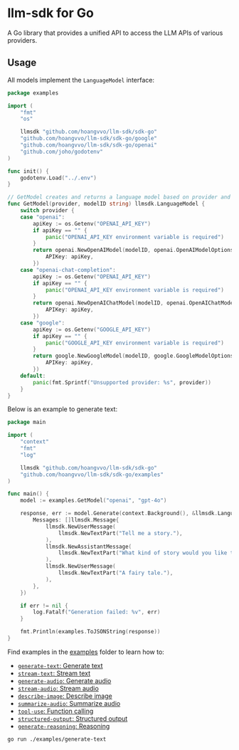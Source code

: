 # llm-sdk for Go

A Go library that provides a unified API to access the LLM APIs of various providers.

## Usage

All models implement the `LanguageModel` interface:

```go
package examples

import (
	"fmt"
	"os"

	llmsdk "github.com/hoangvvo/llm-sdk/sdk-go"
	"github.com/hoangvvo/llm-sdk/sdk-go/google"
	"github.com/hoangvvo/llm-sdk/sdk-go/openai"
	"github.com/joho/godotenv"
)

func init() {
	godotenv.Load("../.env")
}

// GetModel creates and returns a language model based on provider and model ID
func GetModel(provider, modelID string) llmsdk.LanguageModel {
	switch provider {
	case "openai":
		apiKey := os.Getenv("OPENAI_API_KEY")
		if apiKey == "" {
			panic("OPENAI_API_KEY environment variable is required")
		}
		return openai.NewOpenAIModel(modelID, openai.OpenAIModelOptions{
			APIKey: apiKey,
		})
	case "openai-chat-completion":
		apiKey := os.Getenv("OPENAI_API_KEY")
		if apiKey == "" {
			panic("OPENAI_API_KEY environment variable is required")
		}
		return openai.NewOpenAIChatModel(modelID, openai.OpenAIChatModelOptions{
			APIKey: apiKey,
		})
	case "google":
		apiKey := os.Getenv("GOOGLE_API_KEY")
		if apiKey == "" {
			panic("GOOGLE_API_KEY environment variable is required")
		}
		return google.NewGoogleModel(modelID, google.GoogleModelOptions{
			APIKey: apiKey,
		})
	default:
		panic(fmt.Sprintf("Unsupported provider: %s", provider))
	}
}
```

Below is an example to generate text:

```go
package main

import (
	"context"
	"fmt"
	"log"

	llmsdk "github.com/hoangvvo/llm-sdk/sdk-go"
	"github.com/hoangvvo/llm-sdk/sdk-go/examples"
)

func main() {
	model := examples.GetModel("openai", "gpt-4o")

	response, err := model.Generate(context.Background(), &llmsdk.LanguageModelInput{
		Messages: []llmsdk.Message{
			llmsdk.NewUserMessage(
				llmsdk.NewTextPart("Tell me a story."),
			),
			llmsdk.NewAssistantMessage(
				llmsdk.NewTextPart("What kind of story would you like to hear?"),
			),
			llmsdk.NewUserMessage(
				llmsdk.NewTextPart("A fairy tale."),
			),
		},
	})

	if err != nil {
		log.Fatalf("Generation failed: %v", err)
	}

	fmt.Println(examples.ToJSONString(response))
}
```

Find examples in the [examples](./examples/) folder to learn how to:

- [`generate-text`: Generate text](./examples/generate-text/main.go)
- [`stream-text`: Stream text](./examples/stream-text/main.go)
- [`generate-audio`: Generate audio](./examples/generate-audio/main.go)
- [`stream-audio`: Stream audio](./examples/stream-audio/main.go)
- [`describe-image`: Describe image](./examples/describe-image/main.go)
- [`summarize-audio`: Summarize audio](./examples/summarize-audio/main.go)
- [`tool-use`: Function calling](./examples/tool-use/main.go)
- [`structured-output`: Structured output](./examples/structured-output/main.go)
- [`generate-reasoning`: Reasoning](./examples/generate-reasoning/main.go)

```bash
go run ./examples/generate-text
```
